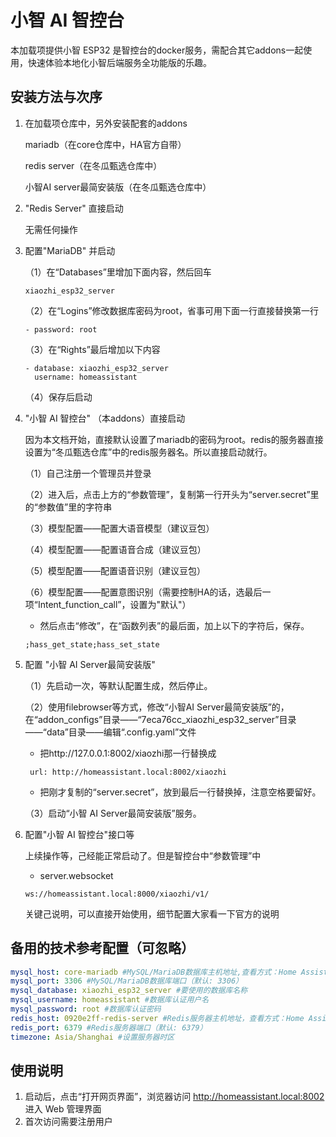 # 小智 AI 智控台

本加载项提供小智 ESP32 是智控台的docker服务，需配合其它addons一起使用，快速体验本地化小智后端服务全功能版的乐趣。

## 安装方法与次序
 1. 在加载项仓库中，另外安装配套的addons

    mariadb（在core仓库中，HA官方自带）

    redis server（在冬瓜甄选仓库中）

    小智AI server最简安装版（在冬瓜甄选仓库中）

 1. "Redis Server" 直接启动

    无需任何操作

 1. 配置"MariaDB" 并启动

    （1）在“Databases”里增加下面内容，然后回车

    ```
    xiaozhi_esp32_server
    ```

    （2）在“Logins”修改数据库密码为root，省事可用下面一行直接替换第一行

    ```
    - password: root
    ```

    （3）在“Rights”最后增加以下内容

    ```
    - database: xiaozhi_esp32_server
      username: homeassistant
    ```

    （4）保存后启动

 1. "小智 AI 智控台" （本addons）直接启动

    因为本文档开始，直接默认设置了mariadb的密码为root。redis的服务器直接设置为“冬瓜甄选仓库”中的redis服务器名。所以直接启动就行。

    （1）自己注册一个管理员并登录

    （2）进入后，点击上方的“参数管理”，复制第一行开头为“server.secret”里的“参数值”里的字符串

    （3）模型配置——配置大语音模型（建议豆包）

    （4）模型配置——配置语音合成（建议豆包）

    （5）模型配置——配置语音识别（建议豆包）

    （6）模型配置——配置意图识别（需要控制HA的话，选最后一项“Intent_function_call”，设置为"默认"）

    - 然后点击“修改”，在“函数列表”的最后面，加上以下的字符后，保存。

    ```
    ;hass_get_state;hass_set_state
    ```

1. 配置 "小智 AI Server最简安装版"

   （1）先启动一次，等默认配置生成，然后停止。

   （2）使用filebrowser等方式，修改“小智AI Server最简安装版”的，在“addon_configs”目录——“7eca76cc_xiaozhi_esp32_server”目录——“data”目录——编辑“.config.yaml”文件

   -  把http://127.0.0.1:8002/xiaozhi那一行替换成

   ```
    url: http://homeassistant.local:8002/xiaozhi
   ```

   - 把刚才复制的“server.secret”，放到最后一行替换掉，注意空格要留好。

   （3）启动“小智 AI Server最简安装版”服务。

 1. 配置"小智 AI 智控台"接口等

    上续操作等，己经能正常启动了。但是智控台中“参数管理”中

    - server.websocket

    ```
    ws://homeassistant.local:8000/xiaozhi/v1/
    ```

    

    关键己说明，可以直接开始使用，细节配置大家看一下官方的说明
## 备用的技术参考配置（可忽略）

```yaml
mysql_host: core-mariadb #MySQL/MariaDB数据库主机地址,查看方式：Home Assistant → 设置 → 加载项 → MySQL/MariaDB → 信息 → 宿主名
mysql_port: 3306 #MySQL/MariaDB数据库端口（默认: 3306）
mysql_database: xiaozhi_esp32_server #要使用的数据库名称
mysql_username: homeassistant #数据库认证用户名 
mysql_password: root #数据库认证密码 
redis_host: 0920e2ff-redis-server #Redis服务器主机地址，查看方式：Home Assistant → 设置 → 加载项 → Redis Server → 信息 → 宿主名
redis_port: 6379 #Redis服务器端口（默认: 6379）
timezone: Asia/Shanghai #设置服务器时区
```

## 使用说明

1. 启动后，点击“打开网页界面”，浏览器访问 http://homeassistant.local:8002 进入 Web 管理界面
2. 首次访问需要注册用户
